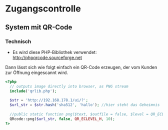 # Zugangscontrolle

## System mit QR-Code


### Technisch

* Es wird diese PHP-Bibliothek verwendet: http://phpqrcode.sourceforge.net

Dann lässt sich wie folgt einfach ein QR-Code erzeugen, der vom Kunden zur Öffnung eingescannt wird.
```php
<?php
  // outputs image directly into browser, as PNG stream
  include('qrlib.php');
  
  $str = 'http://192.168.178.1/ui/?';
  $url_str = $str.hash('sha512', 'hallo'); //hier steht das Geheimnis
  
  //public static function png($text, $outfile = false, $level = QR_ECLEVEL_L, $size = 3, $margin = 4, $saveandprint=false)
  QRcode::png($url_str, false, QR_ECLEVEL_H, 10);
?>
```
